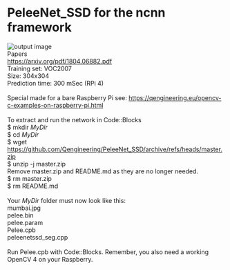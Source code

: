 # PeleeNet_SSD for the ncnn framework
![output image]( https://qengineering.eu/images/PeleeNet_Mumbai.jpg )<br/>
Papers <br/>
https://arxiv.org/pdf/1804.06882.pdf <br/>
Training set: VOC2007 <br/>
Size: 304x304 <br/>
Prediction time: 300 mSec (RPi 4) <br/>
<br/>
Special made for a bare Raspberry Pi see: https://qengineering.eu/opencv-c-examples-on-raspberry-pi.html <br/>
<br/>
To extract and run the network in Code::Blocks <br/>
$ mkdir *MyDir* <br/>
$ cd *MyDir* <br/>
$ wget https://github.com/Qengineering/PeleeNet_SSD/archive/refs/heads/master.zip <br/>
$ unzip -j master.zip <br/>
Remove master.zip and README.md as they are no longer needed. <br/> 
$ rm master.zip <br/>
$ rm README.md <br/> <br/>
Your *MyDir* folder must now look like this: <br/> 
mumbai.jpg <br/>
pelee.bin <br/>
pelee.param <br/>
Pelee.cpb <br/>
peleenetssd_seg.cpp <br/>
 <br/>
Run Pelee.cpb with Code::Blocks. Remember, you also need a working OpenCV 4 on your Raspberry.
